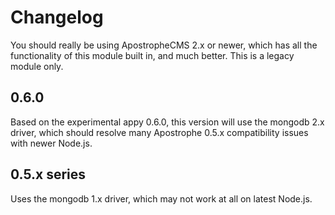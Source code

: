 # Changelog

You should really be using ApostropheCMS 2.x or newer, which has all the functionality of this module built in, and much better. This is a legacy module only.

## 0.6.0

Based on the experimental appy 0.6.0, this version will use the mongodb 2.x driver, which should resolve many Apostrophe 0.5.x compatibility issues with newer Node.js.

## 0.5.x series

Uses the mongodb 1.x driver, which may not work at all on latest Node.js.

